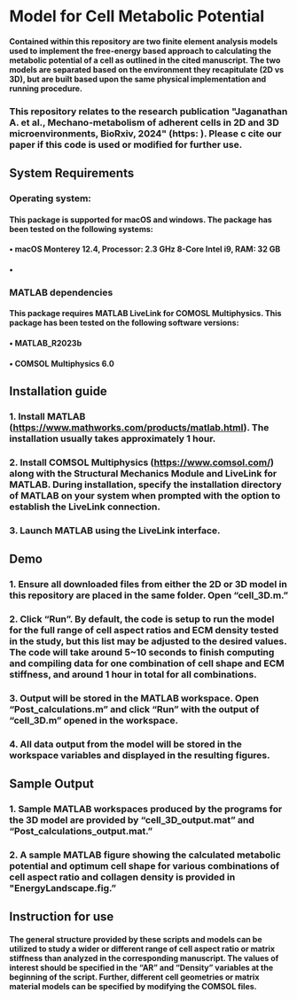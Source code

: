 # Model for Cell Metabolic Potential
#### Contained within this repository are two finite element analysis models used to implement the free-energy based approach to calculating the metabolic potential of a cell as outlined in the cited manuscript. The two models are separated based on the environment they recapitulate (2D vs 3D), but are built based upon the same physical implementation and running procedure.
### This repository relates to the research publication "Jaganathan A. et al., Mechano-metabolism of adherent cells in 2D and 3D microenvironments, BioRxiv, 2024" (https: ). Please c cite our paper if this code is used or modified for further use.
## System Requirements
### Operating system:
#### This package is supported for macOS and windows. The package has been tested on the following systems:
#### •	macOS Monterey 12.4, Processor: 2.3 GHz 8-Core Intel i9, RAM: 32 GB
#### •	
### MATLAB dependencies
#### This package requires MATLAB LiveLink for COMOSL Multiphysics. This package has been tested on the following software versions:
#### •	MATLAB_R2023b
#### •	COMSOL Multiphysics 6.0
## Installation guide
### 1.	Install MATLAB (https://www.mathworks.com/products/matlab.html). The installation usually takes approximately 1 hour.
### 2.	Install COMSOL Multiphysics (https://www.comsol.com/) along with the Structural Mechanics Module and LiveLink for MATLAB. During installation, specify the installation directory of MATLAB on your system when prompted with the option to establish the LiveLink connection. 
### 3.	Launch MATLAB using the LiveLink interface.
## Demo
### 1.	Ensure all downloaded files from either the 2D or 3D model in this repository are placed in the same folder. Open “cell_3D.m.”
### 2.	Click “Run”. By default, the code is setup to run the model for the full range of cell aspect ratios and ECM density tested in the study, but this list may be adjusted to the desired values. The code will take around 5~10 seconds to finish computing and compiling data for one combination of cell shape and ECM stiffness, and around 1 hour in total for all combinations.
### 3.	Output will be stored in the MATLAB workspace. Open “Post_calculations.m” and click “Run” with the output of “cell_3D.m” opened in the workspace. 
### 4.	All data output from the model will be stored in the workspace variables and displayed in the resulting figures. 
## Sample Output
### 1.	Sample MATLAB workspaces produced by the programs for the 3D model are provided by “cell_3D_output.mat” and “Post_calculations_output.mat.”
### 2.	A sample MATLAB figure showing the calculated metabolic potential and optimum cell shape for various combinations of cell aspect ratio and collagen density is provided in "EnergyLandscape.fig.”
## Instruction for use
#### The general structure provided by these scripts and models can be utilized to study a wider or different range of cell aspect ratio or matrix stiffness than analyzed in the corresponding manuscript. The values of interest should be specified in the “AR” and “Density” variables at the beginning of the script. Further, different cell geometries or matrix material models can be specified by modifying the COMSOL files. 

